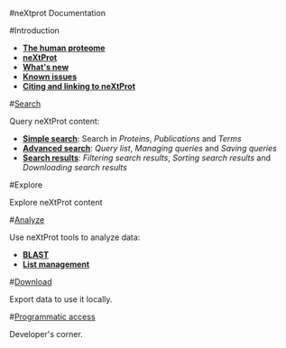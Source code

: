 #neXtprot Documentation

#Introduction

-	**[The human proteome](/pages/human-proteome)**
-	**[neXtProt](/pages/about)**
-	**[What's new](/pages/what-is-new)**
-	**[Known issues](/pages/known-issues)**
-	**[Citing and linking to neXtProt](/pages/citing-nextprot)**

#[Search](/help/learn-all-searches.md)

Query neXtProt content:

-	**[Simple search](/help/learn-simple-search)**: Search in *Proteins*, *Publications* and *Terms*
-	**[Advanced search](/help/learn-advanced-search)**: *Query list*, *Managing queries* and *Saving queries*
-	**[Search results](/help/learn-search-results)**: *Filtering search results*, *Sorting search results* and *Downloading search results*

#Explore

Explore neXtProt content

#[Analyze](/help/learn-analyze.md)

Use neXtProt tools to analyze data:

-	**[BLAST](/help/learn-analyze)**
-	**[List management](/help/learn-protein-lists)**

#[Download](/help/learn-download.md)

Export data to use it locally.

#[Programmatic access](/help/learn-programmatic-access.md)

Developer's corner.

